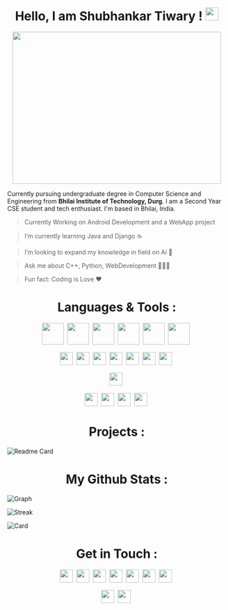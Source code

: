 <h1 align="center">Hello, I am Shubhankar Tiwary ! <img src="https://user-images.githubusercontent.com/73347275/158675125-c7bc981b-24e7-46c6-a1fc-44c6d3b941c3.gif" height='30px'></h1>

<!-- <img width="611" alt="Heading" src="https://user-images.githubusercontent.com/73347275/158731881-d543d41e-b9d8-41a4-a6c5-73d6fdfea8bb.png" width="100%"> -->
<p align="center"><img src="https://media.giphy.com/media/bcKmIWkUMCjVm/giphy.gif" width="480" height="349" align="middle" frameBorder="0" class="giphy-embed"></p>


Currently pursuing undergraduate degree in Computer Science and Engineering from **Bhilai Institute of Technology, Durg**. 
I am a Second Year CSE student and tech enthusiast. I'm based in Bhilai, India.




>Currently Working on Android Development and a WebApp project 

>I’m currently learning Java and Django ☕

>I’m looking to expand my knowledge in field on Ai 🤖

>Ask me about C++, Python, WebDevelopment 👨🏼‍💻

>Fun fact: Coding is Love ❤


<h1 align="center">Languages & Tools : </h1>
<div align="center">
  <img src="https://raw.githubusercontent.com/jmnote/z-icons/master/svg/python.svg" height="50px">&nbsp;
  <img src="https://raw.githubusercontent.com/jmnote/z-icons/master/svg/c.svg" height="50px">&nbsp;
  <img src="https://raw.githubusercontent.com/jmnote/z-icons/master/svg/cpp.svg" height="50px">&nbsp;
  <img src="https://raw.githubusercontent.com/jmnote/z-icons/master/svg/java.svg" height="50px">&nbsp;
  <img src="https://raw.githubusercontent.com/jmnote/z-icons/master/svg/javascript.svg" height="50px">&nbsp;
  <img src="https://raw.githubusercontent.com/jmnote/z-icons/master/svg/git.svg" height="50px">&nbsp;
	
	
  <img src="https://img.shields.io/badge/Django-092E20?style=for-the-badge&logo=django&logoColor=green" height="30px">&nbsp;
  <img src="https://img.shields.io/badge/Node.js-339933?style=for-the-badge&logo=nodedotjs&logoColor=white" height="30px">&nbsp;
  <img src="https://img.shields.io/badge/firebase-ffca28?style=for-the-badge&logo=firebase&logoColor=black" height="30px">&nbsp;
  <img src="https://img.shields.io/badge/Bootstrap-563D7C?style=for-the-badge&logo=bootstrap&logoColor=white" height="30px">&nbsp;
  <img src="https://img.shields.io/badge/MongoDB-4EA94B?style=for-the-badge&logo=mongodb&logoColor=white" height="30px">&nbsp;
  <img src="https://img.shields.io/badge/MySQL-005C84?style=for-the-badge&logo=mysql&logoColor=white" height="30px">&nbsp;
  <img src="https://img.shields.io/badge/blender-%23F5792A.svg?style=for-the-badge&logo=blender&logoColor=white" height="30px">&nbsp;
	
  <img src="https://img.shields.io/badge/Figma-F24E1E?style=for-the-badge&logo=figma&logoColor=white" height="30px">&nbsp;
	
  <img src="https://img.shields.io/badge/Adobe%20Photoshop-31A8FF?style=for-the-badge&logo=Adobe%20Photoshop&logoColor=black" height="30px">&nbsp;
  <img src="https://img.shields.io/badge/Adobe%20Premiere%20Pro-9999FF?style=for-the-badge&logo=Adobe%20Premiere%20Pro&logoColor=white" height="30px">&nbsp;
  <img src="https://img.shields.io/badge/Adobe%20Lightroom-31A8FF?style=for-the-badge&logo=Adobe%20Lightroom&logoColor=white" height="30px">&nbsp;
  <img src="https://img.shields.io/badge/Google_Cloud-4285F4?style=for-the-badge&logo=google-cloud&logoColor=white" height="30px">&nbsp;

</div>

<h1 align="center">Projects : </h1>


![Readme Card](https://github-readme-stats.vercel.app/api/pin/?username=Shubhankar10&repo=TimelyAndroid)
<!-- ![Readme Card](https://github-readme-stats.vercel.app/api/pin/?username=Shubhankar10&repo=Octoweek&desc=Hello) -->
<h1 align="center">My Github Stats : </h1>


![Graph](https://activity-graph.herokuapp.com/graph?username=Shubhankar10&theme=nord)

![Streak](https://github-readme-streak-stats.herokuapp.com/?user=Shubhankar10&theme=nord)
<!-- ![Summary](https://github-profile-summary-cards.vercel.app/api/cards/profile-details?username=Shubhankar10&theme=vue) -->

<p float="right">
	
![Card](https://github-readme-stats.vercel.app/api?username=Shubhankar10&show_icons=true&theme=nord)
<!-- ![Top Langs](https://github-readme-stats.vercel.app/api/top-langs/?username=Shubhankar10&layout=compact&theme=nord) -->

</p>


<h1 align="center">Get in Touch : </h1>
<div align="center">
  <img src="https://img.shields.io/badge/Facebook-1877F2?style=for-the-badge&logo=facebook&logoColor=white" height="30px">&nbsp;
  <img src="https://img.shields.io/badge/GitHub-100000?style=for-the-badge&logo=github&logoColor=white" height="30px">&nbsp;
  <img src="https://img.shields.io/badge/Instagram-E4405F?style=for-the-badge&logo=instagram&logoColor=white" height="30px">&nbsp;
  <img src="https://img.shields.io/badge/LinkedIn-0077B5?style=for-the-badge&logo=linkedin&logoColor=white" height="30px">&nbsp;
  <img src="https://img.shields.io/badge/Twitter-1DA1F2?style=for-the-badge&logo=twitter&logoColor=white" height="30px">&nbsp;
  <img src="https://img.shields.io/badge/Gmail-D14836?style=for-the-badge&logo=gmail&logoColor=white" height="30px">&nbsp;
  <img src="https://img.shields.io/badge/Discord-5865F2?style=for-the-badge&logo=discord&logoColor=white" height="30px">&nbsp;
	
  <img src="https://img.shields.io/badge/-Hackerrank-2EC866?style=for-the-badge&logo=HackerRank&logoColor=white" height="30px">&nbsp;
  <img src="https://img.shields.io/badge/-LeetCode-FFA116?style=for-the-badge&logo=LeetCode&logoColor=black" height="30px">&nbsp;
	
</div>

